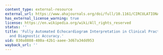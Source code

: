 ```yaml
---
content_type: external-resource
external_url: https://www.ahajournals.org/doi/full/10.1161/CIRCULATIONAHA.118.034338
has_external_license_warning: true
license: https://en.wikipedia.org/wiki/All_rights_reserved
status: ''
title: 'Fully Automated Echocardiogram Interpretation in Clinical Practice: Feasibility
  and Diagnostic Accuracy.'
uid: 030a8888-480a-42b1-aaee-3d67a34dd953
wayback_url: ''
---
```

